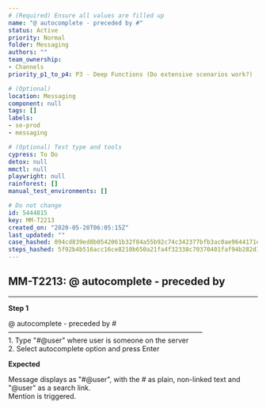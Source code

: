 ```yaml
---
# (Required) Ensure all values are filled up
name: "@ autocomplete - preceded by #"
status: Active
priority: Normal
folder: Messaging
authors: ""
team_ownership: 
- Channels
priority_p1_to_p4: P3 - Deep Functions (Do extensive scenarios work?)

# (Optional)
location: Messaging
component: null
tags: []
labels: 
- se-prod
- messaging

# (Optional) Test type and tools
cypress: To Do
detox: null
mmctl: null
playwright: null
rainforest: []
manual_test_environments: []

# Do not change
id: 5444815
key: MM-T2213
created_on: "2020-05-20T06:05:15Z"
last_updated: ""
case_hashed: 094cd839ed8b0542061b32f84a55b92c74c342377bfb3ac0ae9644171e6221713a2299f0c0e032dee5c9f081ad9687d7
steps_hashed: 5f92b4b516acc16ce8210b650a21fa4f32338c70370401faf94b282d130c4403b45e227e8587aa196575486e1d215ac2
---
```


<!-- (Auto-generated) Based on frontmatter's "key" and "name" -->

## MM-T2213: @ autocomplete - preceded by

---

**Step 1**

@ autocomplete - preceded by #\
————————————————————————————\
1\. Type "#@user" where user is someone on the server\
2\. Select autocomplete option and press Enter

**Expected**

Message displays as "#@user", with the # as plain, non-linked text and "@user" as a search link.\
Mention is triggered.
